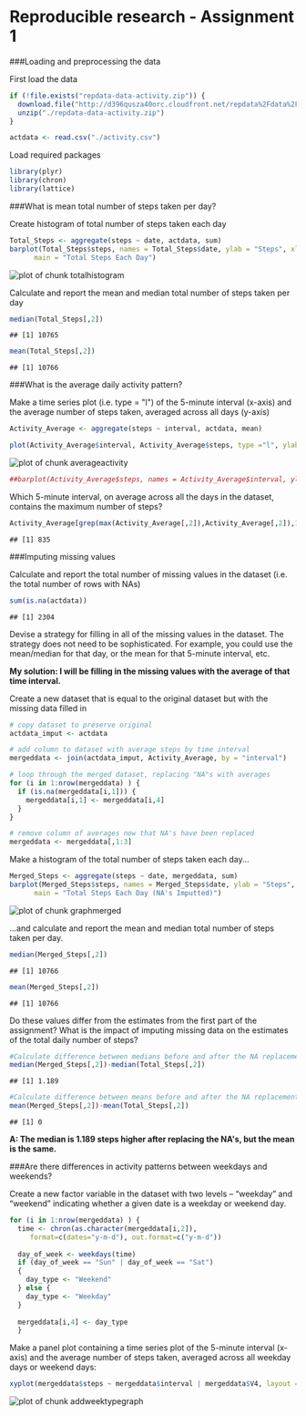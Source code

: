 Reproducible research - Assignment 1 
========================================================

###Loading and preprocessing the data

First load the data


```r
if (!file.exists("repdata-data-activity.zip")) {
  download.file("http://d396qusza40orc.cloudfront.net/repdata%2Fdata%2Factivity.zip","./repdata-data-activity.zip")
  unzip("./repdata-data-activity.zip")
}

actdata <- read.csv("./activity.csv")
```

Load required packages 

```r
library(plyr)
library(chron)
library(lattice)
```

###What is mean total number of steps taken per day?

Create histogram of total number of steps taken each day


```r
Total_Steps <- aggregate(steps ~ date, actdata, sum)
barplot(Total_Steps$steps, names = Total_Steps$date, ylab = "Steps", xlab = "Date", 
      main = "Total Steps Each Day")
```

![plot of chunk totalhistogram](figure/totalhistogram.png) 

Calculate and report the mean and median total number of steps taken per day


```r
median(Total_Steps[,2])
```

```
## [1] 10765
```

```r
mean(Total_Steps[,2])
```

```
## [1] 10766
```

###What is the average daily activity pattern?

Make a time series plot (i.e. type = "l") of the 5-minute interval (x-axis) and the average number of steps taken, averaged across all days (y-axis)


```r
Activity_Average <- aggregate(steps ~ interval, actdata, mean)

plot(Activity_Average$interval, Activity_Average$steps, type ="l", ylab = "Average Steps", xlab = "Interval", main = "Average Steps by Time Interval")
```

![plot of chunk averageactivity](figure/averageactivity.png) 

```r
##barplot(Activity_Average$steps, names = Activity_Average$interval, ylab = "Average Steps", xlab = "Interval", main = "Average Steps by Time Interval")
```

Which 5-minute interval, on average across all the days in the dataset, contains the maximum number of steps?


```r
Activity_Average[grep(max(Activity_Average[,2]),Activity_Average[,2]),1]
```

```
## [1] 835
```

###Imputing missing values

Calculate and report the total number of missing values in the dataset (i.e. the total number of rows with NAs)


```r
sum(is.na(actdata))
```

```
## [1] 2304
```

Devise a strategy for filling in all of the missing values in the dataset. The strategy does not need to be sophisticated. For example, you could use the mean/median for that day, or the mean for that 5-minute interval, etc.

**My solution: I will be filling in the missing values with the average of that time interval.**

Create a new dataset that is equal to the original dataset but with the missing data filled in


```r
# copy dataset to preserve original 
actdata_imput <- actdata

# add column to dataset with average steps by time interval 
mergeddata <- join(actdata_imput, Activity_Average, by = "interval")

# loop through the merged dataset, replacing "NA"s with averages 
for (i in 1:nrow(mergeddata) ) {
  if (is.na(mergeddata[i,1])) {
    mergeddata[i,1] <- mergeddata[i,4]
  }
}

# remove column of averages now that NA's have been replaced
mergeddata <- mergeddata[,1:3]
```

Make a histogram of the total number of steps taken each day...


```r
Merged_Steps <- aggregate(steps ~ date, mergeddata, sum)
barplot(Merged_Steps$steps, names = Merged_Steps$date, ylab = "Steps", xlab = "Date", 
      main = "Total Steps Each Day (NA's Imputted)")
```

![plot of chunk graphmerged](figure/graphmerged.png) 

 ...and calculate and report the mean and median total number of steps taken per day.


```r
median(Merged_Steps[,2])
```

```
## [1] 10766
```

```r
mean(Merged_Steps[,2])
```

```
## [1] 10766
```


Do these values differ from the estimates from the first part of the assignment? What is the impact of imputing missing data on the estimates of the total daily number of steps?



```r
#Calculate difference between medians before and after the NA replacement
median(Merged_Steps[,2])-median(Total_Steps[,2])
```

```
## [1] 1.189
```

```r
#Calculate difference between means before and after the NA replacement
mean(Merged_Steps[,2])-mean(Total_Steps[,2])
```

```
## [1] 0
```

**A: The median is 1.189 steps higher after replacing the NA's, but the mean is the same.**

###Are there differences in activity patterns between weekdays and weekends?

Create a new factor variable in the dataset with two levels – “weekday” and “weekend” indicating whether a given date is a weekday or weekend day.



```r
for (i in 1:nrow(mergeddata) ) {
  time <- chron(as.character(mergeddata[i,2]), 
     format=c(dates="y-m-d"), out.format=c("y-m-d"))
  
  day_of_week <- weekdays(time)
  if (day_of_week == "Sun" | day_of_week == "Sat")
  {
    day_type <- "Weekend"
  } else {
    day_type <- "Weekday"
  }
  
  mergeddata[i,4] <- day_type
  }
```

Make a panel plot containing a time series plot of the 5-minute interval (x-axis) and the average number of steps taken, averaged across all weekday days or weekend days:


```r
xyplot(mergeddata$steps ~ mergeddata$interval | mergeddata$V4, layout =c(2,1), type="l")
```

![plot of chunk addweektypegraph](figure/addweektypegraph.png) 

